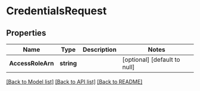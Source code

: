 # CredentialsRequest

## Properties
Name | Type | Description | Notes
------------ | ------------- | ------------- | -------------
**AccessRoleArn** | **string** |  | [optional] [default to null]

[[Back to Model list]](../README.md#documentation-for-models) [[Back to API list]](../README.md#documentation-for-api-endpoints) [[Back to README]](../README.md)


